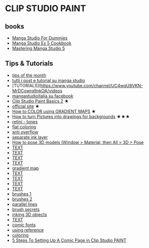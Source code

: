 # CLIP STUDIO PAINT

## books

* [Manga Studio For Dummies](file:///E:/books/ART/Manga%20Studio%20For%20Dummies.pdf)
* [Manga Studio Ex 5 Cookbook](file:///E:/books/ART/Manga%20Studio%20Ex%205%20Cookbook.pdf)
* [Mastering Manga Studio 5](file:///E:/books/ART/Mastering%20Manga%20Studio%205.pdf)

## Tips & Tutorials

* [tips of the month](https://tips.clip-studio.com/en-us/tips-of-the-month)
* [tutti i post e tutorial su manga studio](http://patriziamandanici.blogspot.it/2012/11/tutti-i-post-e-tutorial-su-manga-studio.html)
* [TUTORIALS](https://www.youtube.com/channel/UC4wqU8VKN-MrDCowrq9nkOA/videos 	
* [mangastudioitalia su facebook](https://www.facebook.com/groups/mangastudioitalia/)
* [Clip Studio Paint Basics 2](https://www.youtube.com/watch?v=WkLrMGpWayw) ★
* [official site](https://www.clipstudio.net/en/) ★
* [How to COLOR using GRADIENT MAPS](https://www.youtube.com/watch?v=bEOf7anwW6s) ★
* [How to turn Pictures into drawings for backgrounds](https://www.youtube.com/watch?v=ItnQPPWnvSk) ★★★
* [retini - tones](https://tips.clip-studio.com/en-us/articles/1114)
* [flat coloring](https://www.youtube.com/watch?v=3n7Lfp3wca8&feature=youtu.be&t=2m32s)
* [anti overflow](https://www.youtube.com/watch?v=kTOYDSoRXdw)
* [separate ink layer](https://www.youtube.com/watch?v=VpJAmarV1jI)
* [How to pose 3D models (Window > Material, then All > 3D > Pose](https://www.youtube.com/watch?v=Xnn0loeFZWY)
* [TEXT](https://misschroma.blogspot.it/2016/12/clip-studio-paint-aggiornamenti.html)
* [TEXT](http://www.pauljholden.com/blog/2016/12/15/mask-of-the-red-death/)
* [TEXT](https://www.dropbox.com/s/thod4k8jbl7tvst/%E3%82%A2%E3%83%8A%E3%83%AD%E3%82%B0%E9%A2%A8%E7%AD%86.zip?dl=0)
* [TEXT](http://lapinbeau.deviantart.com/art/Manga-Studio-5-Clip-Studio-Paint-Brush-Pack-619455926)
* [gradient map](https://www.youtube.com/watch?v=7Cx9v1KM-ks)
* [TEXT](http://roastedstix.deviantart.com/art/Gouache-Brush-Set-for-Manga-Studio-Dry-Brysh-v-2-613973487)
* [TEXT](http://roastedstix.deviantart.com/art/Dry-Brush-Pack-for-Manga-Studio-5-Ver-1-573226543)
* [TEXT](https://www.youtube.com/channel/UCUyiTXCnfUSB5lBz6kTLdnQ/videos)
* [TEXT](https://www.youtube.com/watch?v=aD5EGSJ2Tu8&feature=youtu.be&t=4m40s)
* [brushes 1](http://www.learncsp.com/clip-studio-paint-free-brushes/)
* [brushes 2](http://iridescentdelirium.deviantart.com/art/My-Current-Clip-Studio-Paint-Brushes-666393710)
* [parallel lines](https://www.youtube.com/watch?v=iB2zgO8r5nM)
* [brush secrets](https://www.youtube.com/watch?v=aIfAMXv7tVY)
* [inking 3D objects](https://www.youtube.com/watch?v=8r9_HcO1jkc)
* [TEXT](https://www.youtube.com/watch?v=FB87LgdXub8)
* [comic fonts](http://www.learncsp.com/find-free-fonts-lettering-comics/)
* [using reference](https://www.youtube.com/watch?v=ZwKz6QcWSoY)
* [coloring](https://www.youtube.com/watch?v=O2qCjlKE-8k&list=WL&index=128)
* [5 Steps To Setting Up A Comic Page in Clip Studio PAINT](http://blog.smithmicro.com/2015/09/15/manga-studio/5-steps-to-setting-up-a-comic-page) 
